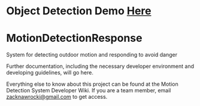 
# Object Detection Demo [Here](https://drive.google.com/file/d/1MTHg-CMWbj-Dxy1xrBnklxuYBLoFHogr/view?usp=sharing)

# MotionDetectionResponse
System for detecting outdoor motion and responding to avoid danger

Further documentation, including the necessary developer environment and developing guidelines, will go here.

Everything else to know about this project can be found at the Motion Detection System Developer Wiki. If you are a team member,
email zacknawrocki@gmail.com to get access.
